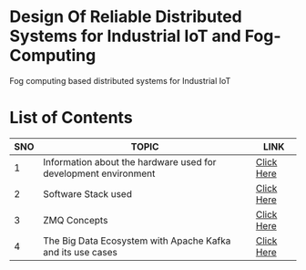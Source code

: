 # Design Of Reliable Distributed Systems for Industrial IoT and Fog-Computing
 Fog computing based distributed systems for Industrial IoT

# List of Contents

| SNO  | TOPIC  |  LINK |
|---|---|---|
|  1 | Information about the hardware used for  development environment  |  [Click Here](/docs/installation/specs.md) |
| 2  | Software Stack used  | [Click Here](/docs/installation/softwareStack.md)  |
|  3 | ZMQ Concepts  |  [Click Here](/docs/zmqConc/index.md) |
|  4 | The Big Data Ecosystem with Apache Kafka and its use cases  |  [Click Here](/docs/kafka/kafka-eco.md) |

